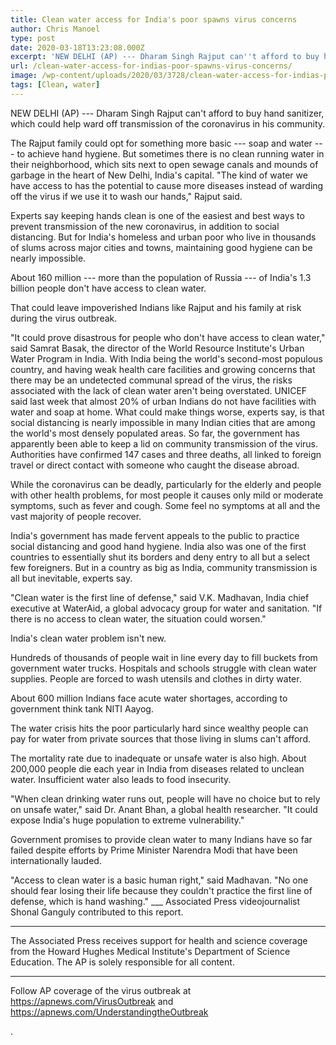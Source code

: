 ```yaml
---
title: Clean water access for India's poor spawns virus concerns
author: Chris Manoel
type: post
date: 2020-03-18T13:23:08.000Z
excerpt: 'NEW DELHI (AP) --- Dharam Singh Rajput can''t afford to buy hand sanitizer, which could help ward off transmission of the coronavirus in his community.The Rajput family could opt for something more basic --- soap and water --- to achieve hand hygiene. But sometimes there is no clean running water in their neighborhood, which sits&hellip;'
url: /clean-water-access-for-indias-poor-spawns-virus-concerns/
image: /wp-content/uploads/2020/03/3728/clean-water-access-for-indias-poor-spawns-virus-concerns-scaled.jpg
tags: [Clean, water]
---
```


NEW DELHI (AP) --- Dharam Singh Rajput can't afford to buy hand sanitizer, which could help ward off transmission of the coronavirus in his community.

The Rajput family could opt for something more basic --- soap and water --- to achieve hand hygiene. But sometimes there is no clean running water in their neighborhood, which sits next to open sewage canals and mounds of garbage in the heart of New Delhi, India's capital. "The kind of water we have access to has the potential to cause more diseases instead of warding off the virus if we use it to wash our hands," Rajput said.

Experts say keeping hands clean is one of the easiest and best ways to prevent transmission of the new coronavirus, in addition to social distancing. But for India's homeless and urban poor who live in thousands of slums across major cities and towns, maintaining good hygiene can be nearly impossible.

About 160 million --- more than the population of Russia --- of India's 1.3 billion people don't have access to clean water.

That could leave impoverished Indians like Rajput and his family at risk during the virus outbreak.

"It could prove disastrous for people who don't have access to clean water," said Samrat Basak, the director of the World Resource Institute's Urban Water Program in India. With India being the world's second-most populous country, and having weak health care facilities and growing concerns that there may be an undetected communal spread of the virus, the risks associated with the lack of clean water aren't being overstated. UNICEF said last week that almost 20% of urban Indians do not have facilities with water and soap at home. What could make things worse, experts say, is that social distancing is nearly impossible in many Indian cities that are among the world's most densely populated areas. So far, the government has apparently been able to keep a lid on community transmission of the virus. Authorities have confirmed 147 cases and three deaths, all linked to foreign travel or direct contact with someone who caught the disease abroad.

While the coronavirus can be deadly, particularly for the elderly and people with other health problems, for most people it causes only mild or moderate symptoms, such as fever and cough. Some feel no symptoms at all and the vast majority of people recover.

India's government has made fervent appeals to the public to practice social distancing and good hand hygiene. India also was one of the first countries to essentially shut its borders and deny entry to all but a select few foreigners. But in a country as big as India, community transmission is all but inevitable, experts say.

"Clean water is the first line of defense," said V.K. Madhavan, India chief executive at WaterAid, a global advocacy group for water and sanitation. "If there is no access to clean water, the situation could worsen."

India's clean water problem isn't new.

Hundreds of thousands of people wait in line every day to fill buckets from government water trucks. Hospitals and schools struggle with clean water supplies. People are forced to wash utensils and clothes in dirty water.

About 600 million Indians face acute water shortages, according to government think tank NITI Aayog.

The water crisis hits the poor particularly hard since wealthy people can pay for water from private sources that those living in slums can't afford.

The mortality rate due to inadequate or unsafe water is also high. About 200,000 people die each year in India from diseases related to unclean water. Insufficient water also leads to food insecurity.

"When clean drinking water runs out, people will have no choice but to rely on unsafe water," said Dr. Anant Bhan, a global health researcher. "It could expose India's huge population to extreme vulnerability."

Government promises to provide clean water to many Indians have so far failed despite efforts by Prime Minister Narendra Modi that have been internationally lauded.

"Access to clean water is a basic human right," said Madhavan. "No one should fear losing their life because they couldn't practice the first line of defense, which is hand washing." \_\_\_ Associated Press videojournalist Shonal Ganguly contributed to this report.

* * *

The Associated Press receives support for health and science coverage from the Howard Hughes Medical Institute's Department of Science Education. The AP is solely responsible for all content.

* * *

Follow AP coverage of the virus outbreak at <https://apnews.com/VirusOutbreak> and <https://apnews.com/UnderstandingtheOutbreak>

.
